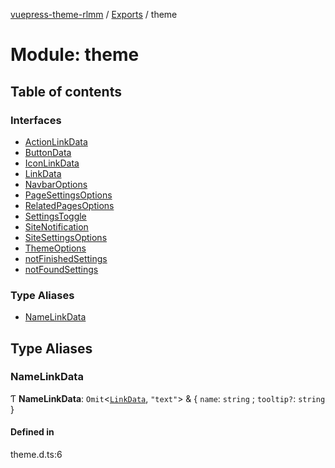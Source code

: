 [vuepress-theme-rlmm](../README.md) / [Exports](../modules.md) / theme

# Module: theme

## Table of contents

### Interfaces

- [ActionLinkData](../interfaces/theme.ActionLinkData.md)
- [ButtonData](../interfaces/theme.ButtonData.md)
- [IconLinkData](../interfaces/theme.IconLinkData.md)
- [LinkData](../interfaces/theme.LinkData.md)
- [NavbarOptions](../interfaces/theme.NavbarOptions.md)
- [PageSettingsOptions](../interfaces/theme.PageSettingsOptions.md)
- [RelatedPagesOptions](../interfaces/theme.RelatedPagesOptions.md)
- [SettingsToggle](../interfaces/theme.SettingsToggle.md)
- [SiteNotification](../interfaces/theme.SiteNotification.md)
- [SiteSettingsOptions](../interfaces/theme.SiteSettingsOptions.md)
- [ThemeOptions](../interfaces/theme.ThemeOptions.md)
- [notFinishedSettings](../interfaces/theme.notFinishedSettings.md)
- [notFoundSettings](../interfaces/theme.notFoundSettings.md)

### Type Aliases

- [NameLinkData](theme.md#namelinkdata)

## Type Aliases

### NameLinkData

Ƭ **NameLinkData**: `Omit`<[`LinkData`](../interfaces/theme.LinkData.md), ``"text"``\> & { `name`: `string` ; `tooltip?`: `string`  }

#### Defined in

theme.d.ts:6
